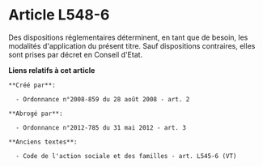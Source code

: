 # Article L548-6

Des dispositions réglementaires déterminent, en tant que de besoin, les modalités d'application du présent titre. Sauf
dispositions contraires, elles sont prises par décret en Conseil d'Etat.

**Liens relatifs à cet article**

	**Créé par**:

	  - Ordonnance n°2008-859 du 28 août 2008 - art. 2

	**Abrogé par**:

	  - Ordonnance n°2012-785 du 31 mai 2012 - art. 3

	**Anciens textes**:

	  - Code de l'action sociale et des familles - art. L545-6 (VT)
